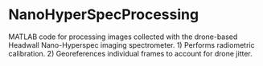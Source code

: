# NanoHyperSpecProcessing
MATLAB code for processing images collected with the drone-based Headwall Nano-Hyperspec imaging spectrometer. 1) Performs radiometric calibration. 2) Georeferences individual frames to account for drone jitter.
